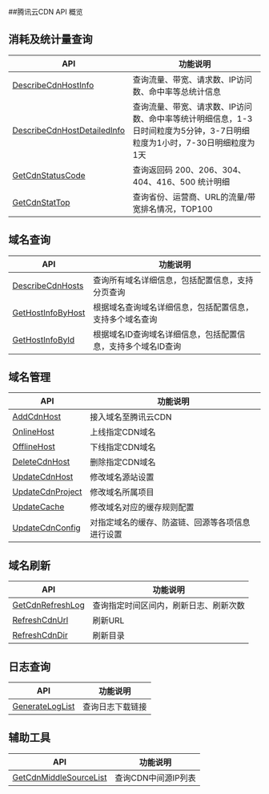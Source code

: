 ##腾讯云CDN API 概览
## 消耗及统计量查询

| API                                      | 功能说明                                     |
| ---------------------------------------- | ---------------------------------------- |
| [DescribeCdnHostInfo](https://www.qcloud.com/doc/api/231/查询CDN汇总数据) | 查询流量、带宽、请求数、IP访问数、命中率等总统计信息              |
| [DescribeCdnHostDetailedInfo](https://www.qcloud.com/doc/api/231/查询CDN详细数据) | 查询流量、带宽、请求数、IP访问数、命中率等统计明细信息，1-3日时间粒度为5分钟，3-7日明细粒度为1小时，7-30日明细粒度为1天 |
| [GetCdnStatusCode](https://www.qcloud.com/doc/api/231/查询返回码统计) | 查询返回码 200、206、304、404、416、500 统计明细       |
| [GetCdnStatTop](https://www.qcloud.com/doc/api/231/查询排名) | 查询省份、运营商、URL的流量/带宽排名情况，TOP100            |



## 域名查询

| API                                      | 功能说明                             |
| ---------------------------------------- | -------------------------------- |
| [DescribeCdnHosts](https:www.qcloud.com/doc/api/231/查询全部域名详情) | 查询所有域名详细信息，包括配置信息，支持分页查询         |
| [GetHostInfoByHost](https://www.qcloud.com/doc/api/231/根据域名查询域名详情) | 根据域名查询域名详细信息，包括配置信息，支持多个域名查询     |
| [GetHostInfoById](https://www.qcloud.com/doc/api/231/根据ID查询域名详情) | 根据域名ID查询域名详细信息，包括配置信息，支持多个域名ID查询 |



## 域名管理

| API                                      | 功能说明                     |
| ---------------------------------------- | ------------------------ |
| [AddCdnHost](https://www.qcloud.com/doc/api/231/%E6%96%B0%E5%A2%9E%E5%8A%A0%E9%80%9F%E5%9F%9F%E5%90%8D)| 接入域名至腾讯云CDN              |
| [OnlineHost](https://www.qcloud.com/doc/api/231/%E4%B8%8A%E7%BA%BFCDN%E5%9F%9F%E5%90%8D) | 上线指定CDN域名                |
| [OfflineHost](https://www.qcloud.com/doc/api/231/下线CDN域名) | 下线指定CDN域名                |
| [DeleteCdnHost](https://www.qcloud.com/doc/api/231/删除域名) | 删除指定CDN域名                |
| [UpdateCdnHost](https://www.qcloud.com/doc/api/231/修改源站信息) | 修改域名源站设置                 |
| [UpdateCdnProject](https://www.qcloud.com/doc/api/231/修改域名所属项目) | 修改域名所属项目                 |
| [UpdateCache](https://www.qcloud.com/doc/api/231/修改缓存规则) | 修改域名对应的缓存规则配置            |
| [UpdateCdnConfig](https://www.qcloud.com/doc/api/231/修改域名配置信息) | 对指定域名的缓存、防盗链、回源等各项信息进行设置 |



## 域名刷新

| API                                      | 功能说明                |
| ---------------------------------------- | ------------------- |
| [GetCdnRefreshLog](https://www.qcloud.com/doc/api/231/查询刷新纪录) | 查询指定时间区间内，刷新日志、刷新次数 |
| [RefreshCdnUrl](https://www.qcloud.com/doc/api/231/刷新URL) | 刷新URL               |
| [RefreshCdnDir](https://www.qcloud.com/doc/api/231/刷新目录) | 刷新目录                |

 

## 日志查询

| API                                      | 功能说明     |
| ---------------------------------------- | -------- |
| [GenerateLogList](https://www.qcloud.com/doc/api/231/查询日志下载链接) | 查询日志下载链接 |



## 辅助工具

| API                                      | 功能说明         |
| ---------------------------------------- | ------------ |
| [GetCdnMiddleSourceList](https://www.qcloud.com/doc/api/231/查询CDN中间源IP列表) | 查询CDN中间源IP列表 |

